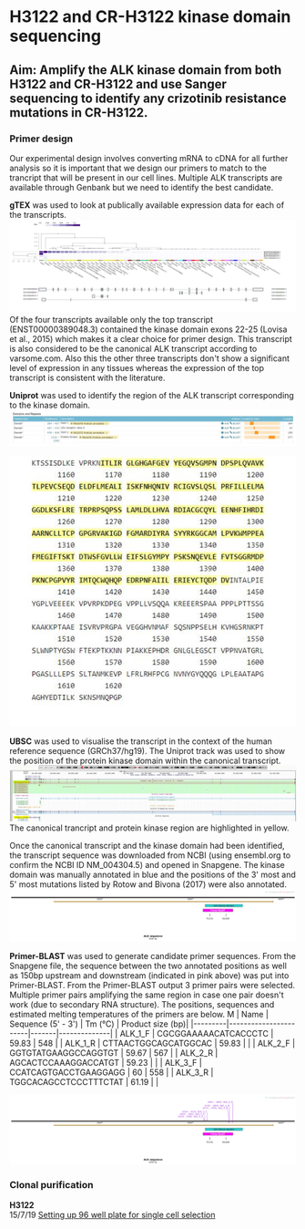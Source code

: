 # H3122 and CR-H3122 kinase domain sequencing
## Aim: Amplify the ALK kinase domain from both H3122 and CR-H3122 and use Sanger sequencing to identify any crizotinib resistance mutations in CR-H3122. <br>

### Primer design


Our experimental design involves converting mRNA to cDNA for all further analysis so it is important that we design our primers to match to the trancript that will be present in our cell lines.
Multiple ALK transcripts are available through Genbank but we need to identify the best candidate. <BR>


**gTEX** was used to look at publically available expression data for each of the transcripts.
![](../Objective_summaries/Figure_cache/ALK_gTEX.JPG)
Of the four transcripts available only the top transcript (ENST00000389048.3) contained the kinase domain exons 22-25 (Lovisa et al., 2015) which makes it a clear choice for primer design. This transcript is also considered to be the canonical ALK transcript according to varsome.com. Also this the other three transcripts don't show a significant level of expression in any tissues whereas the expression of the top transcript is consistent with the literature.

**Uniprot** was used to identify the region of the ALK transcript corresponding to the kinase domain.
![](../Objective_summaries/Figure_cache/ALK_uniprot_1.JPG)

![](../Objective_summaries/Figure_cache/ALK_uniprot_2.JPG)

**UBSC** was used to visualise the transcript in the context of the human reference sequence (GRCh37/hg19). The Uniprot track was used to show the position of the protein kinase domain within the canonical transcript.
![](../Objective_summaries/Figure_cache/ALK_UBSC.JPG)
The canonical trancript and protein kinase region are highlighted in yellow.

Once the canonical transcript and the kinase domain had been identified, the transcript sequence was downloaded from NCBI (using ensembl.org to confirm the NCBI ID NM_004304.5) and opened in Snapgene. The kinase domain was manually annotated in blue and the positions of the 3' most and 5' most mutations listed by Rotow and Bivona (2017) were also annotated.
![](../Objective_summaries/Figure_cache/ALK_snapgene_map.jpg)

**Primer-BLAST** was used to generate candidate primer sequences. From the Snapgene file, the sequence between the two annotated positions as well as 150bp upstream and downstream (indicated in pink above) was put into Primer-BLAST.
From the Primer-BLAST output 3 primer pairs were selected. Multiple primer pairs amplifying the same region in case one pair doesn't work (due to secondary RNA structure). The positions, sequences and estimated melting temperatures of the primers are below.
M
| Name    | Sequence (5' - 3')      | Tm (°C)   | Product size (bp)|
|---------|-----------------------|-------|--------------|
| ALK_1_F | CGCGGAAAAACATCACCCTC  | 59.83 | 548          |
| ALK_1_R | CTTAACTGGCAGCATGGCAC  | 59.83 |              |
| ALK_2_F | GGTGTATGAAGGCCAGGTGT  | 59.67 | 567          |
| ALK_2_R | AGCACTCCAAAGGACCATGT  | 59.23 |              |
| ALK_3_F | CCATCAGTGACCTGAAGGAGG | 60    | 558          |
| ALK_3_R | TGGCACAGCCTCCCTTTCTAT | 61.19 |              |

![](../Objective_summaries/Figure_cache/ALK_snapgene_map_primers.jpg)

### Clonal purification

**H3122**\
15/7/19 [Setting up 96 well plate for single cell selection](../Daily_lab_book/LB_19-08-16.md)
